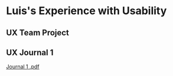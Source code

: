 # Luis's Experience with Usability 


## UX Team Project


## UX Journal 1 
[Journal 1 .pdf](https://github.com/UsabilityEngineering/ux-portfolio-1010l10/files/6111463/Journal.1.pdf)

